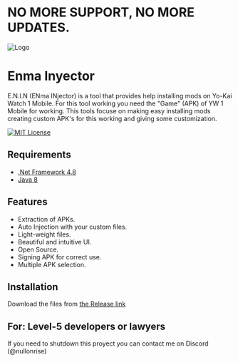 
#  NO MORE SUPPORT, NO MORE UPDATES.

![Logo](https://i.imgur.com/wyenWfP.png)


# Enma Inyector

E.N.I.N (ENma INjector) is a tool that provides help installing mods on Yo-Kai Watch 1 Mobile. For this tool working you need the "Game" (APK) of YW 1 Mobile for working. This tools focuse on making easy installing mods creating custom APK's for this working and giving some customization.


[![MIT License](https://img.shields.io/badge/License-MIT-green.svg)](https://choosealicense.com/licenses/mit/)

## Requirements
- [.Net Framework 4.8](https://dotnet.microsoft.com/es-es/download/dotnet-framework/thank-you/net481-web-installer)
- [Java 8](https://www.java.com/es/download/ie_manual.jsp)

## Features

- Extraction of APKs.
- Auto Injection with your custom files.
- Light-weight files.
- Beautiful and intuitive UI.
- Open Source.
- Signing APK for correct use.
- Multiple APK selection.

## Installation

Download the files from [the Release link](https://github.com/NullGang/Enma-Injector/releases/tag/0.0.1)
## For: Level-5 developers or lawyers
If you need to shutdown this proyect you can contact me on Discord (@nullonrise)



